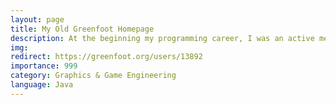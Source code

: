 ```yaml
---
layout: page
title: My Old Greenfoot Homepage
description: At the beginning my programming career, I was an active member of the Greenfoot community for learning Java with a 2D Java Game Engine. I uploaded bunch of small games and apps.
img:
redirect: https://greenfoot.org/users/13892
importance: 999
category: Graphics & Game Engineering
language: Java
---
```


